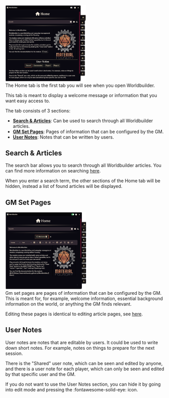 <div class="imgContainer" style="max-width:50%"><img src="../../img/mainApp/home.png"></div>
The Home tab is the first tab you will see when you open Worldbuilder.

This tab is meant to display a welcome message or information that you want easy access to.

The tab consists of 3 sections:

* <b>[Search & Articles](#search-articles)</b>: Can be used to search through all Worldbuilder articles.
* <b>[GM Set Pages](#gm-set-pages)</b>: Pages of information that can be configured by the GM.
* <b>[User Notes](#user-notes)</b>: Notes that can be written by users.

<div class="clear"></div>

## Search & Articles
The search bar allows you to search through all Worldbuilder articles. You can find more information on searching [here](./searching.md).

When you enter a search term, the other sections of the Home tab will be hidden, instead a list of found articles will be displayed.

## GM Set Pages
<div class="imgContainer" style="max-width:50%"><img src="../../img/mainApp/home-edit.png"></div>
Gm set pages are pages of information that can be configured by the GM.<br>
This is meant for, for example, welcome information, essential background information on the world, or anything the GM finds relevant.

Editing these pages is identical to editing article pages, see [here](../articles/pages.md).

<div class="clear"></div>

## User Notes
User notes are notes that are editable by users. It could be used to write down short notes. For example, notes on things to prepare for the next session.

There is the "Shared" user note, which can be seen and edited by anyone, and there is a user note for each player, which can only be seen and edited by that specific user and the GM.

If you do not want to use the User Notes section, you can hide it by going into edit mode and pressing the :fontawesome-solid-eye: icon.